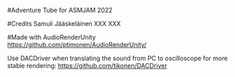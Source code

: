 #Adventure Tube for ASMJAM 2022

#Credits
Samuli Jääskeläinen
XXX
XXX

#Made with AudioRenderUnity
https://github.com/ptimonen/AudioRenderUnity/

Use DACDriver when translating the sound from PC to oscilloscope for more stable rendering: https://github.com/tikonen/DACDriver